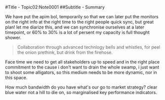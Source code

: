 #Title - Topic02:Note0001
##Subtitle - Summary

We have put the apim bol, temporarily so that we can later put the monitors on the right info at the right time to the right people quick sync, but great plan! let me diarize this, and we can synchronise ourselves at a later timepoint, or 60% to 30% is a lot of persent my capacity is full thought shower. 

>Collaboration through advanced technlogy bells and whistles, for peel the onion prethink, but drink from the firehose. 

Face time we need to get all stakeholders up to speed and in the right place commitment to the cause i don't want to drain the whole swamp, i just want to shoot some alligators, so this medium needs to be more dynamic, nor in this space. 

How much bandwidth do you have what's our go to market strategy? clear blue water not a hill to die on, so marginalised key performance indicators.
